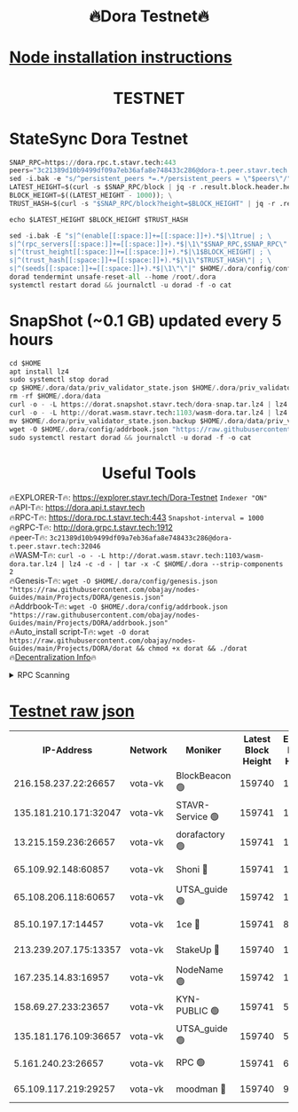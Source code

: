 <h1 align="center"> 🔥Dora Testnet🔥</h1>

[Node installation instructions](https://github.com/obajay/nodes-Guides/tree/main/Projects/DORA)
=

<h1 align="center"> TESTNET</h1>

# StateSync Dora Testnet
```python
SNAP_RPC=https://dora.rpc.t.stavr.tech:443
peers="3c21389d10b9499df09a7eb36afa8e748433c286@dora-t.peer.stavr.tech:32046"
sed -i.bak -e "s/^persistent_peers *=.*/persistent_peers = \"$peers\"/" $HOME/.dora/config/config.toml
LATEST_HEIGHT=$(curl -s $SNAP_RPC/block | jq -r .result.block.header.height); \
BLOCK_HEIGHT=$((LATEST_HEIGHT - 1000)); \
TRUST_HASH=$(curl -s "$SNAP_RPC/block?height=$BLOCK_HEIGHT" | jq -r .result.block_id.hash)

echo $LATEST_HEIGHT $BLOCK_HEIGHT $TRUST_HASH

sed -i.bak -E "s|^(enable[[:space:]]+=[[:space:]]+).*$|\1true| ; \
s|^(rpc_servers[[:space:]]+=[[:space:]]+).*$|\1\"$SNAP_RPC,$SNAP_RPC\"| ; \
s|^(trust_height[[:space:]]+=[[:space:]]+).*$|\1$BLOCK_HEIGHT| ; \
s|^(trust_hash[[:space:]]+=[[:space:]]+).*$|\1\"$TRUST_HASH\"| ; \
s|^(seeds[[:space:]]+=[[:space:]]+).*$|\1\"\"|" $HOME/.dora/config/config.toml
dorad tendermint unsafe-reset-all --home /root/.dora
systemctl restart dorad && journalctl -u dorad -f -o cat
```
# SnapShot (~0.1 GB) updated every 5 hours
```python
cd $HOME
apt install lz4
sudo systemctl stop dorad
cp $HOME/.dora/data/priv_validator_state.json $HOME/.dora/priv_validator_state.json.backup
rm -rf $HOME/.dora/data
curl -o - -L https://dorat.snapshot.stavr.tech/dora-snap.tar.lz4 | lz4 -c -d - | tar -x -C $HOME/.dora --strip-components 2
curl -o - -L http://dorat.wasm.stavr.tech:1103/wasm-dora.tar.lz4 | lz4 -c -d - | tar -x -C $HOME/.dora --strip-components 2
mv $HOME/.dora/priv_validator_state.json.backup $HOME/.dora/data/priv_validator_state.json
wget -O $HOME/.dora/config/addrbook.json "https://raw.githubusercontent.com/obajay/nodes-Guides/main/Projects/DORA/addrbook.json"
sudo systemctl restart dorad && journalctl -u dorad -f -o cat
```
 <h1 align="center"> Useful Tools</h1>
 
🔥EXPLORER-T🔥: https://explorer.stavr.tech/Dora-Testnet        `Indexer "ON"` \
🔥API-T🔥:      https://dora.api.t.stavr.tech \
🔥RPC-T🔥:      https://dora.rpc.t.stavr.tech:443              `Snapshot-interval = 1000` \
🔥gRPC-T🔥:     http://dora.grpc.t.stavr.tech:1912 \
🔥peer-T🔥:     `3c21389d10b9499df09a7eb36afa8e748433c286@dora-t.peer.stavr.tech:32046` \
🔥WASM-T🔥:     ```curl -o - -L http://dorat.wasm.stavr.tech:1103/wasm-dora.tar.lz4 | lz4 -c -d - | tar -x -C $HOME/.dora --strip-components 2``` \
🔥Genesis-T🔥:  ```wget -O $HOME/.dora/config/genesis.json "https://raw.githubusercontent.com/obajay/nodes-Guides/main/Projects/DORA/genesis.json"``` \
🔥Addrbook-T🔥: ```wget -O $HOME/.dora/config/addrbook.json "https://raw.githubusercontent.com/obajay/nodes-Guides/main/Projects/DORA/addrbook.json"``` \
🔥Auto_install script-T🔥:  `wget -O dorat https://raw.githubusercontent.com/obajay/nodes-Guides/main/Projects/DORA/dorat && chmod +x dorat && ./dorat` \
🔥[Decentralization Info](https://github.com/obajay/StateSync-snapshots/tree/main/Projects/Dora/Decentralization)🔥

<details>
<summary>RPC Scanning</summary>

<h2 align="center"> We scan nodes in real time every 4 hours. And we provide the final result of RPC endpoints.
We cannot influence the operation of these nodes in any way. </h2>


```python
If Voting Power is higher than 0 --> then the Node is a validator of the network and may be subject to attack and be a potential threat to the chain.
```
```python
We marked such validators with a red symbol
```

</details>

[Testnet raw json](https://rpc-check.dorat.stavr.tech/dorat/rpc-dorat-result.json)
=



<table><tr><th>IP-Address</th><th>Network</th><th>Moniker</th><th>Latest Block Height</th><th>Earliest Block Height</th><th>Catching Up</th><th>Tx Index</th><th>Voting Power</th><th>Scan Time</th></tr><tr><td>216.158.237.22:26657</td><td>vota-vk</td><td>BlockBeacon 🟢</td><td>159740</td><td>1</td><td>False</td><td>off</td><td>0</td><td>2023-12-31T03:41:30.833938445UTC</td></tr><tr><td>135.181.210.171:32047</td><td>vota-vk</td><td>STAVR-Service 🟢</td><td>159741</td><td>1</td><td>False</td><td>on</td><td>0</td><td>2023-12-31T03:41:35.684937541UTC</td></tr><tr><td>13.215.159.236:26657</td><td>vota-vk</td><td>dorafactory 🟢</td><td>159741</td><td>1</td><td>False</td><td>on</td><td>0</td><td>2023-12-31T03:41:37.336914419UTC</td></tr><tr><td>65.109.92.148:60857</td><td>vota-vk</td><td>Shoni 🔴</td><td>159741</td><td>1</td><td>False</td><td>on</td><td>9323404379593930</td><td>2023-12-31T03:41:38.645460036UTC</td></tr><tr><td>65.108.206.118:60657</td><td>vota-vk</td><td>UTSA_guide 🟢</td><td>159742</td><td>1</td><td>False</td><td>on</td><td>0</td><td>2023-12-31T03:41:39.004125846UTC</td></tr><tr><td>85.10.197.17:14457</td><td>vota-vk</td><td>1ce 🔴</td><td>159741</td><td>8001</td><td>False</td><td>off</td><td>9009000000000000</td><td>2023-12-31T03:41:37.585870394UTC</td></tr><tr><td>213.239.207.175:13357</td><td>vota-vk</td><td>StakeUp 🔴</td><td>159740</td><td>13001</td><td>False</td><td>off</td><td>9009500000000000</td><td>2023-12-31T03:41:30.235382174UTC</td></tr><tr><td>167.235.14.83:16957</td><td>vota-vk</td><td>NodeName 🟢</td><td>159742</td><td>14001</td><td>False</td><td>on</td><td>0</td><td>2023-12-31T03:41:39.253658530UTC</td></tr><tr><td>158.69.27.233:23657</td><td>vota-vk</td><td>KYN-PUBLIC 🟢</td><td>159741</td><td>52001</td><td>False</td><td>on</td><td>0</td><td>2023-12-31T03:41:38.264832150UTC</td></tr><tr><td>135.181.176.109:36657</td><td>vota-vk</td><td>UTSA_guide 🟢</td><td>159740</td><td>55501</td><td>False</td><td>on</td><td>0</td><td>2023-12-31T03:41:30.021639846UTC</td></tr><tr><td>5.161.240.23:26657</td><td>vota-vk</td><td>RPC 🟢</td><td>159741</td><td>60001</td><td>False</td><td>off</td><td>0</td><td>2023-12-31T03:41:36.388329871UTC</td></tr><tr><td>65.109.117.219:29257</td><td>vota-vk</td><td>moodman 🔴</td><td>159740</td><td>99800</td><td>False</td><td>off</td><td>9009100000000000</td><td>2023-12-31T03:41:33.240902254UTC</td></tr></table>
